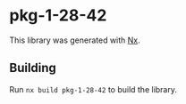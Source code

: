 # pkg-1-28-42

This library was generated with [Nx](https://nx.dev).

## Building

Run `nx build pkg-1-28-42` to build the library.
